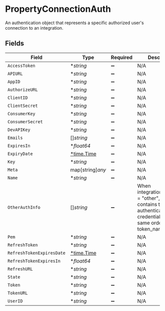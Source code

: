 # PropertyConnectionAuth

An authentication object that represents a specific authorized user's connection to an integration.


## Fields

| Field                                                                                                                     | Type                                                                                                                      | Required                                                                                                                  | Description                                                                                                               |
| ------------------------------------------------------------------------------------------------------------------------- | ------------------------------------------------------------------------------------------------------------------------- | ------------------------------------------------------------------------------------------------------------------------- | ------------------------------------------------------------------------------------------------------------------------- |
| `AccessToken`                                                                                                             | **string*                                                                                                                 | :heavy_minus_sign:                                                                                                        | N/A                                                                                                                       |
| `APIURL`                                                                                                                  | **string*                                                                                                                 | :heavy_minus_sign:                                                                                                        | N/A                                                                                                                       |
| `AppID`                                                                                                                   | **string*                                                                                                                 | :heavy_minus_sign:                                                                                                        | N/A                                                                                                                       |
| `AuthorizeURL`                                                                                                            | **string*                                                                                                                 | :heavy_minus_sign:                                                                                                        | N/A                                                                                                                       |
| `ClientID`                                                                                                                | **string*                                                                                                                 | :heavy_minus_sign:                                                                                                        | N/A                                                                                                                       |
| `ClientSecret`                                                                                                            | **string*                                                                                                                 | :heavy_minus_sign:                                                                                                        | N/A                                                                                                                       |
| `ConsumerKey`                                                                                                             | **string*                                                                                                                 | :heavy_minus_sign:                                                                                                        | N/A                                                                                                                       |
| `ConsumerSecret`                                                                                                          | **string*                                                                                                                 | :heavy_minus_sign:                                                                                                        | N/A                                                                                                                       |
| `DevAPIKey`                                                                                                               | **string*                                                                                                                 | :heavy_minus_sign:                                                                                                        | N/A                                                                                                                       |
| `Emails`                                                                                                                  | []*string*                                                                                                                | :heavy_minus_sign:                                                                                                        | N/A                                                                                                                       |
| `ExpiresIn`                                                                                                               | **float64*                                                                                                                | :heavy_minus_sign:                                                                                                        | N/A                                                                                                                       |
| `ExpiryDate`                                                                                                              | [*time.Time](https://pkg.go.dev/time#Time)                                                                                | :heavy_minus_sign:                                                                                                        | N/A                                                                                                                       |
| `Key`                                                                                                                     | **string*                                                                                                                 | :heavy_minus_sign:                                                                                                        | N/A                                                                                                                       |
| `Meta`                                                                                                                    | map[string]*any*                                                                                                          | :heavy_minus_sign:                                                                                                        | N/A                                                                                                                       |
| `Name`                                                                                                                    | **string*                                                                                                                 | :heavy_minus_sign:                                                                                                        | N/A                                                                                                                       |
| `OtherAuthInfo`                                                                                                           | []*string*                                                                                                                | :heavy_minus_sign:                                                                                                        | When integration.auth_type = "other", this field contains the authentication credentials in the same order as token_names |
| `Pem`                                                                                                                     | **string*                                                                                                                 | :heavy_minus_sign:                                                                                                        | N/A                                                                                                                       |
| `RefreshToken`                                                                                                            | **string*                                                                                                                 | :heavy_minus_sign:                                                                                                        | N/A                                                                                                                       |
| `RefreshTokenExpiresDate`                                                                                                 | [*time.Time](https://pkg.go.dev/time#Time)                                                                                | :heavy_minus_sign:                                                                                                        | N/A                                                                                                                       |
| `RefreshTokenExpiresIn`                                                                                                   | **float64*                                                                                                                | :heavy_minus_sign:                                                                                                        | N/A                                                                                                                       |
| `RefreshURL`                                                                                                              | **string*                                                                                                                 | :heavy_minus_sign:                                                                                                        | N/A                                                                                                                       |
| `State`                                                                                                                   | **string*                                                                                                                 | :heavy_minus_sign:                                                                                                        | N/A                                                                                                                       |
| `Token`                                                                                                                   | **string*                                                                                                                 | :heavy_minus_sign:                                                                                                        | N/A                                                                                                                       |
| `TokenURL`                                                                                                                | **string*                                                                                                                 | :heavy_minus_sign:                                                                                                        | N/A                                                                                                                       |
| `UserID`                                                                                                                  | **string*                                                                                                                 | :heavy_minus_sign:                                                                                                        | N/A                                                                                                                       |